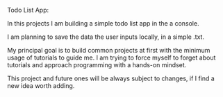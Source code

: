 Todo List App:

In this projects I am building a simple todo list app in the a console.

I am planning to save the data the user inputs locally, in a simple .txt.

My principal goal is to build common projects at first with the minimum usage of tutorials to guide me. I am trying to force myself to forget about tutorials and approach programming with a hands-on mindset.

This project and future ones will be always subject to changes, if I find a new idea worth adding.
